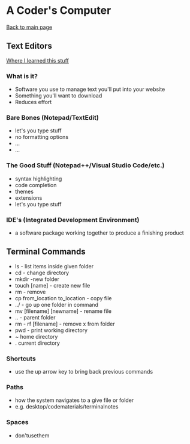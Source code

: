 # A Coder's Computer
[Back to main page](README.md)

## Text Editors
[Where I learned this stuff](https://codefellows.github.io/code-102-guide/curriculum/class-02/Choosing-A-Text-Editor--The-Older-Coder.pdf)

### What is it?
- Software you use to manage text you'll put into your website
- Something you'll want to download
- Reduces effort

### Bare Bones (Notepad/TextEdit)
- let's you type stuff
- no formatting options
- ...
- ...

### The Good Stuff (Notepad++/Visual Studio Code/etc.)
- syntax highlighting
- code completion
- themes
- extensions
- let's you type stuff

### IDE's (Integrated Development Environment)
- a software package working together to produce a finishing product

## Terminal Commands
- ls - list items inside given folder
- cd - change directory
- mkdir -new folder
- touch [name] - create new file 
- rm - remove
- cp from_location to_location - copy file
- ../ - go up one folder in command
- mv [filename] [newname] - rename file 
- .. - parent folder
- rm - rf [filename] - remove x from folder
- pwd - print working directory
- ~ home directory
- . current directory

### Shortcuts
- use the up arrow key to bring back previous commands

### Paths
- how the system navigates to a give file or folder
- e.g. desktop/codematerials/terminalnotes

### Spaces 
- don'tusethem




